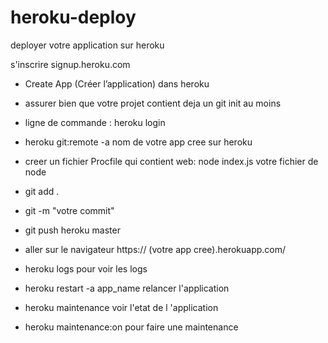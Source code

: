 # heroku-deploy
deployer votre application sur heroku

 s'inscrire   signup.heroku.com

-  Create App (Créer l’application) dans heroku 

- assurer bien que votre projet contient deja un git init au moins 

- ligne de commande  : heroku login 

- heroku git:remote -a nom de votre app cree sur heroku 

- creer un fichier Procfile  qui contient web: node index.js  votre fichier de node 

- git add .  

- git -m "votre commit" 

- git push heroku master 

- aller sur le navigateur https:// (votre app cree).herokuapp.com/



- heroku logs   pour voir les logs

- heroku restart -a app_name      relancer l'application

- heroku maintenance    voir l'etat de l 'application 

- heroku maintenance:on  pour faire une maintenance 
